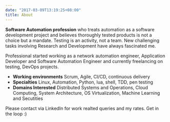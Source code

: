 ```yaml
---
date: "2017-03-09T13:19:25+08:00"
title: About
---
```


__Software Automation profession__ who treats automation as a software development project and believes thoroughly tested products is not a choice but a mandate. Testing is an activity, not a team. New challenging tasks involving Research and Development have always fascinated me.

Professional started working as a network automation engineer, Application Developer and Software Automation Engineer and currently freelancing on testing, DevOps projects.

* __Working environments__ Scrum, Agile, CI/CD, continuous delivery 
* __Specialties__ Linux, Automation, Python, lua, shell, TDD, pen testing
* __Domains Interested__ Distributed Systems and Operations, Cloud Computing, System Architecture, OS Virtualization, Machine Learning and Secutities

Please contact via LinkedIn for work realted queries and my rates.
Get in the loop :)